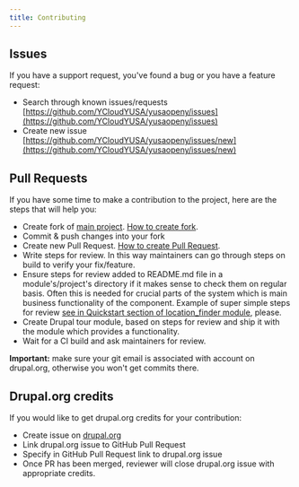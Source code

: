 ```yaml
---
title: Contributing
---
```


## Issues

If you have a support request, you've found a bug or you have a feature request:
- Search through known issues/requests [https://github.com/YCloudYUSA/yusaopeny/issues](https://github.com/YCloudYUSA/yusaopeny/issues)
- Create new issue [https://github.com/YCloudYUSA/yusaopeny/issues/new](https://github.com/YCloudYUSA/yusaopeny/issues/new)

## Pull Requests

If you have some time to make a contribution to the project, here are the steps that will help you:
- Create fork of [main project](https://github.com/YCloudYUSA/yusaopeny). [How to create fork](https://help.github.com/articles/fork-a-repo/).
- Commit & push changes into your fork
- Create new Pull Request. [How to create Pull Request](https://help.github.com/articles/creating-a-pull-request/).
- Write steps for review. In this way maintainers can go through steps on build to verify your fix/feature.
- Ensure steps for review added to README.md file in a module's/project's directory if it makes sense to check them on regular basis. Often this is needed for crucial parts of the system which is main business functionality of the component. Example of super simple steps for review [see in Quickstart section of location_finder module](https://github.com/YCloudYUSA/yusaopeny/blob/8.x-1.x/modules/custom/location_finder/README.md#quickstart), please.
- Create Drupal tour module, based on steps for review and ship it with the module which provides a functionality.
- Wait for a CI build and ask maintainers for review.

**Important:** make sure your git email is associated with account on drupal.org, otherwise you won't get commits there.

## Drupal.org credits

If you would like to get drupal.org credits for your contribution:
- Create issue on [drupal.org](https://www.drupal.org/project/issues/openy?categories=All)
- Link drupal.org issue to GitHub Pull Request
- Specify in GitHub Pull Request link to drupal.org issue
- Once PR has been merged, reviewer will close drupal.org issue with appropriate credits.
